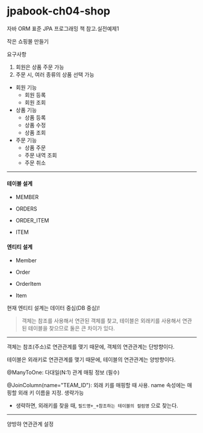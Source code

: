 # jpabook-ch04-shop
자바 ORM 표준 JPA 프로그래밍 책 참고.실전예제1

작은 쇼핑몰 만들기 

요구사항
1. 회원은 상품 주문 가능
2. 주문 시, 여러 종류의 상품 선택 가능

- 회원 기능
    - 회원 등록
    - 회원 조회
- 상품 기능
    - 상품 등록
    - 상품 수정
    - 상품 조회
- 주문 기능
    - 상품 주문
    - 주문 내역 조회
    - 주문 취소 
    
---

#### 테이블 설계

- MEMBER    

- ORDERS

- ORDER_ITEM

- ITEM 
    

#### 엔티티 설계

- Member

- Order 

- OrderItem

- Item


현재 엔티티 설계는 데이터 중심(DB 중심)! 

> 객체는 참조를 사용해서 연관된 객체를 찾고, 테이블은 외래키를 사용해서 연관된 테이블을 찾으므로 둘은 큰 차이가 있다.
 
---

객체는 참조(주소)로 연관관계를 맺기 때문에, 객체의 연관관계는 단방향이다. 

테이블은 외래키로 연관관계를 맺기 때문에, 테이블의 연관관계는 양방향이다. 

@ManyToOne: 다대일(N:1) 관계 매핑 정보 (필수) 

@JoinColumn(name="TEAM_ID"): 외래 키를 매핑할 때 사용. name 속성에는 매핑할 외래 키 이름을 지정. 생략가능
- 생략하면, 외래키를 찾을 때, `필드명+_+참조하는 테이블의 컬럼명` 으로 찾는다.

---

양방햐 연관관계 설정

